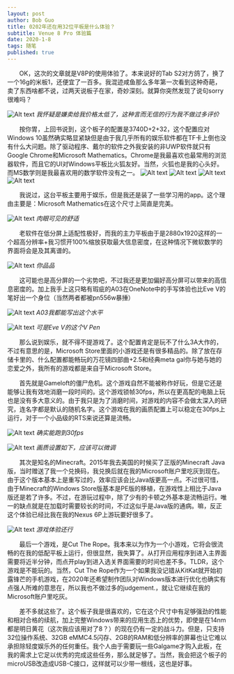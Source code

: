 ```yaml
---
layout: post
author: Bob Guo
title: 0202年还在用32位平板是什么体验？
subtitle: Venue 8 Pro 体验篇
date: 2020-1-8
tags: 随笔
published: true
---
```


&nbsp;&nbsp;&nbsp;&nbsp;&nbsp;&nbsp;&nbsp;OK，这次的文章就是V8P的使用体验了。本来说好的Tab S2对方鸽了，换了一个16g的米板1，还便宜了一百多。我混迹咸鱼那么多年第一次看到这种奇葩，卖了东西啥都不说，过两天说板子在家，奇妙深刻。就算你突然发现了说句sorry很难吗？

![Alt text](/img/v8p/闲鱼落智.jpg)
*我怀疑是嫌卖给我价格太低了，这种言而无信的行为我不做过多评价*


&nbsp;&nbsp;&nbsp;&nbsp;&nbsp;&nbsp;&nbsp;按你胃，上回书说到，这个板子的配置是3740D+2+32，这个配置应对Windows 10虽然确实略显紧缺但是由于我几乎所有的娱乐软件都在TF卡上倒也没有什么大问题。除了驱动程序、戴尔的软件之外我安装的非UWP软件就只有Google Chrome和Microsoft Mathematics。Chrome是我最喜欢也最常用的浏览器软件，而且它的UI对Windows平板比火狐友好。当然，火狐也是我的心头好。而MS数学则是我最喜欢用的数学软件没有之一。
![Alt text](/img/v8p/平板应用1.jpg)
![Alt text](/img/v8p/平板应用2.jpg)
![Alt text](/img/v8p/平板应用3.jpg)
![Alt text](/img/v8p/平板应用4.jpg)

&nbsp;&nbsp;&nbsp;&nbsp;&nbsp;&nbsp;&nbsp;我说过，这台平板主要用于娱乐，但是我还是装了一些学习用的app。这个理由主要是：Microsoft Mathematics在这个尺寸上简直是完美。

![Alt text](/img/v8p/V8P微软数学.jpg)
*肉眼可见的舒适*

&nbsp;&nbsp;&nbsp;&nbsp;&nbsp;&nbsp;&nbsp;老软件在低分屏上适配性极好，而我的主力平板由于是2880x1920这样的一个超高分辨率+我习惯开100%缩放获取最大信息密度，在这种情况下微软数学的界面将会是及其离谱的。

![Alt text](/img/v8p/Eve微软数学.jpg)
*你品品*

&nbsp;&nbsp;&nbsp;&nbsp;&nbsp;&nbsp;&nbsp;这可能也是高分屏的一个劣势吧，不过我还是更加偏好高分屏可以带来的高信息密度的。加上我手上这只略有瑕疵的A03在OneNote中的手写体验也比Eve V的笔好出一个身位（当然两者都被pn556w暴捶）

![Alt text](/img/v8p/V8P手写.jpg)
*A03我都能写出这个水平*

![Alt text](/img/v8p/Eve手写.jpg)
*可是Eve V的这个V Pen*

&nbsp;&nbsp;&nbsp;&nbsp;&nbsp;&nbsp;&nbsp;那么说到娱乐，就不得不提游戏了。这个配置肯定是玩不了什么3A大作的，不过有意思的是，Microsoft Store里面的小游戏还是有很多精品的。除了放在存储卡里的、什么配置都能畅玩的万花镜四部曲+2.5和经典meta gal你与她与她的恋爱之外，我所有的游戏都是来自于Microsoft Store。

&nbsp;&nbsp;&nbsp;&nbsp;&nbsp;&nbsp;&nbsp;首先就是Gameloft的僵尸危机。这个游戏自然不能被称作好玩，但是它还是能够让我有效地消磨一段时间的。这个游戏锁帧30fps，所以在更高配的电脑上玩也是没有多大意义的。由于我只是为了消磨时间，对游戏的内容不会做太深入的研究，连名字都是默认的随机名字。这个游戏在我的画质配置上可以稳定在30fps上运行，对于一个小品级的RTS来说还算是流畅。

![Alt text](/img/v8p/僵尸危机画质.jpg)
*确实能跑到30fps*

![Alt text](/img/v8p/僵尸危机设置.jpg)
*画质设置如下，应该可以微调*

&nbsp;&nbsp;&nbsp;&nbsp;&nbsp;&nbsp;&nbsp;其次是知名的Minecraft。2015年我去美国的时候买了正版的Minecraft Java版，当时赠送了我一个兑换码，我兑换后就在我的Microsoft账户里吃灰到现在。由于这个版本基本上是重写过的，效率应该会比Java版更高一点。不过很可惜，由于Minecraft的Windows Store版基本是PE版的移植，在游戏性上相比于Java版还是若了许多。不过，在游玩过程中，除了少有的卡顿之外基本是流畅运行。唯一的缺点就是在加载时需要较长的时间，不过这似乎是Java版的通病。嘛，反正这个体验已经比我在我的Nexus 6P上游玩要好很多了。

![Alt text](/img/v8p/Minecraft.jpg)
*游戏体验还行*

&nbsp;&nbsp;&nbsp;&nbsp;&nbsp;&nbsp;&nbsp;最后一个游戏，是Cut The Rope。我本来以为作为一个小游戏，它将会很流畅的在我的低配平板上运行，但很显然，我失算了。从打开应用程序到进入主界面需要将近半分钟，而点开play到进入选关界面需要的时间也差不多。TLDR，这个游戏是不能玩的。当然，Cut The Rope作为一个如果我没记错从KitKat就开始初露锋芒的手机游戏，在2020年还希望制作团队对Windows版本进行优化也确实有点强人所难的意思在，所以我也不做过多的judgement.，就让它继续在我的Microsoft账户里吃灰。

&nbsp;&nbsp;&nbsp;&nbsp;&nbsp;&nbsp;&nbsp;差不多就这些了。这个板子我是很喜欢的，它在这个尺寸中有足够强劲的性能和相对合格的续航，加上完整Windows带来的应用生态上的优势，即使是在14nm都是明日黄花（这次我应该用对了8？）的现在仍有一定的战斗力。但是，只支持32位操作系统、32GB eMMC4.5闪存、2GB的RAM和低分辨率的屏幕也让它难以承担除轻度娱乐外的任何重任。我个人由于需要玩一些Galgame才购入此板，在我的需求上它足以优秀的完成这些任务，那么就足够了。当然，我会把这个板子的microUSB改造成USB-C接口，这样就可以少带一根线，这也是好事。